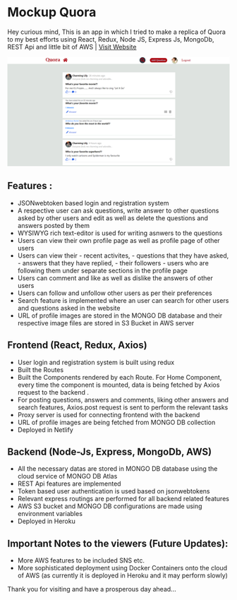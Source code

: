 # Mockup Quora

Hey curious mind,
This is an app in which I tried to make a replica of Quora to my best efforts using React, Redux, Node JS, Express Js, MongoDb, REST Api and little bit of AWS | [Visit Website](https://mockup-quora.netlify.app/)

![Mockup-Quora](https://github.com/SudhansuBandha/mockup-quora-2/blob/main/frontend/public/images/Screenshot%20.png)

## Features :

- JSONwebtoken based login and registration system
- A respective user can ask questions, write answer to other questions asked by other users and edit as well as delete the questions and answers posted by them
- WYSIWYG rich text-editor is used for writing asnwers to the questions
- Users can view their own profile page as well as profile page of other users
- Users can view their - recent activites, - questions that they have asked, - answers that they have replied, - their followers - users who are following them
  under separate sections in the profile page
- Users can comment and like as well as dislike the answers of other users
- Users can follow and unfollow other users as per their preferences
- Search feature is implemented where an user can search for other users and questions asked in the website
- URL of profile images are stored in the MONGO DB database and their respective image files are stored in S3 Bucket in AWS server

## Frontend (React, Redux, Axios)

- User login and registration system is built using redux
- Built the Routes
- Built the Components rendered by each Route. For Home Component, every time the component is mounted, data is being fetched by Axios request to the backend .
- For posting questions, answers and comments, liking other answers and search features, Axios.post request is sent to perform the relevant tasks
- Proxy server is used for connecting frontend with the backend
- URL of profile images are being fetched from MONGO DB collection
- Deployed in Netlify

## Backend (Node-Js, Express, MongoDb, AWS)

- All the necessary datas are stored in MONGO DB database using the cloud service of MONGO DB Atlas
- REST Api features are implemented
- Token based user authentication is used based on jsonwebtokens
- Relevant express routings are performed for all backend related features
- AWS S3 bucket and MONGO DB configurations are made using environment variables
- Deployed in Heroku

## Important Notes to the viewers (Future Updates):

- More AWS features to be included SNS etc.
- More sophisticated deployment using Docker Containers onto the cloud of AWS (as currently it is deployed in Heroku and it may perform slowly)

Thank you for visiting and have a prosperous day ahead...
